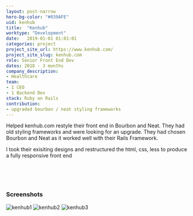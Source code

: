 ```yaml
---
layout: post-narrow
hero-bg-color: "#039AFE"
uid: kenhub
title:  "Kenhub"
worktype: "Development"
date:   2019-01-01 01:01:01
categories: project
project_site_url: https://www.kenhub.com/
project_site_slug: kenhub.com
role: Senior Front End Dev
dates: 2018 - 3 months
company_description:
- Healthcare
team:
- 1 CEO
- 1 Backend Dev
stack: Ruby on Rails
contribution:
- upgraded bourbon / neat styling frameworks
---
```


<p>
  Helped kenhub.com restyle their front end in Bourbon and Neat.  They had old styling frameworks and were looking for an upgrade.  They had chosen Bourbon and Neat as it worked well with their Rails Framework.
</p>
<p>
  I took their exisiting designs and restructured the html, css, less to produce a fully responsive front end
</p>

<div class="showcase ">
  <br/>
  <br/>
  <br/>
  <h3>Screenshots</h3>
  <img src="/img/kenhub/kenhub1.jpg" alt="kenhub1">
  <img src="/img/kenhub/kenhub2.jpg" alt="kenhub2">
  <img src="/img/kenhub/kenhub3.jpg" alt="kenhub3">
</div>